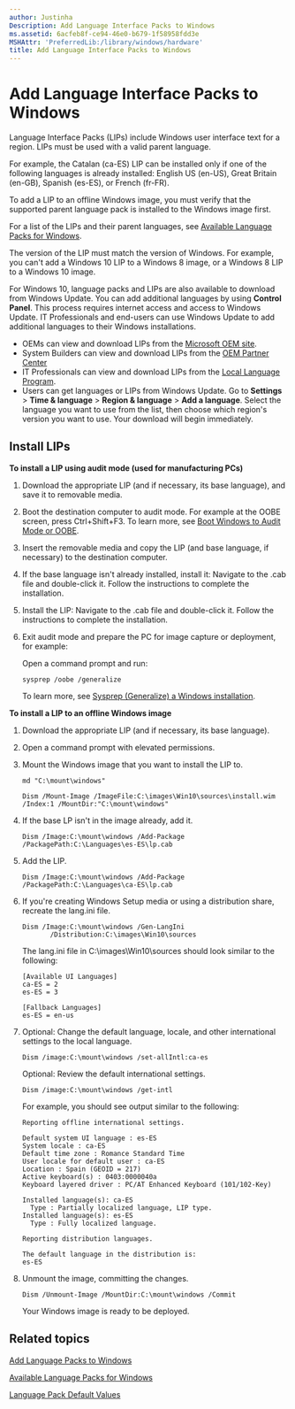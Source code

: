 ```yaml
---
author: Justinha
Description: Add Language Interface Packs to Windows
ms.assetid: 6acfeb8f-ce94-46e0-b679-1f58958fdd3e
MSHAttr: 'PreferredLib:/library/windows/hardware'
title: Add Language Interface Packs to Windows
---
```


# Add Language Interface Packs to Windows


Language Interface Packs (LIPs) include Windows user interface text for a region. LIPs must be used with a valid parent language.

For example, the Catalan (ca-ES) LIP can be installed only if one of the following languages is already installed: English US (en-US), Great Britain (en-GB), Spanish (es-ES), or French (fr-FR).

To add a LIP to an offline Windows image, you must verify that the supported parent language pack is installed to the Windows image first.

For a list of the LIPs and their parent languages, see [Available Language Packs for Windows](available-language-packs-for-windows.md).

The version of the LIP must match the version of Windows. For example, you can't add a Windows 10 LIP to a Windows 8 image, or a Windows 8 LIP to a Windows 10 image.

For Windows 10, language packs and LIPs are also available to download from Windows Update. You can add additional languages by using **Control Panel**. This process requires internet access and access to Windows Update. IT Professionals and end-users can use Windows Update to add additional languages to their Windows installations.

-   OEMs can view and download LIPs from the [Microsoft OEM site](http://go.microsoft.com/fwlink/?LinkId=131359).
-   System Builders can view and download LIPs from the [OEM Partner Center](http://go.microsoft.com/fwlink/?LinkId=131358)
-   IT Professionals can view and download LIPs from the [Local Language Program](http://go.microsoft.com/fwlink/?LinkId=262343).
-   Users can get languages or LIPs from Windows Update. Go to **Settings** &gt; **Time & language** &gt; **Region & language** &gt; **Add a language**. Select the language you want to use from the list, then choose which region's version you want to use. Your download will begin immediately.

## <span id="Install_LIPs"></span><span id="install_lips"></span><span id="INSTALL_LIPS"></span>Install LIPs


**To install a LIP using audit mode (used for manufacturing PCs)**

1.  Download the appropriate LIP (and if necessary, its base language), and save it to removable media.
2.  Boot the destination computer to audit mode. For example at the OOBE screen, press Ctrl+Shift+F3. To learn more, see [Boot Windows to Audit Mode or OOBE](boot-windows-to-audit-mode-or-oobe.md).
3.  Insert the removable media and copy the LIP (and base language, if necessary) to the destination computer.
4.  If the base language isn't already installed, install it: Navigate to the .cab file and double-click it. Follow the instructions to complete the installation.
5.  Install the LIP: Navigate to the .cab file and double-click it. Follow the instructions to complete the installation.
6.  Exit audit mode and prepare the PC for image capture or deployment, for example:

    Open a command prompt and run: 
    
    ``` syntax
    sysprep /oobe /generalize
    ``` 
    
    To learn more, see [Sysprep (Generalize) a Windows installation](sysprep--generalize--a-windows-installation.md).

**To install a LIP to an offline Windows image**

1.  Download the appropriate LIP (and if necessary, its base language).
2.  Open a command prompt with elevated permissions.
3.  Mount the Windows image that you want to install the LIP to.

    ``` syntax
    md "C:\mount\windows"

    Dism /Mount-Image /ImageFile:C:\images\Win10\sources\install.wim /Index:1 /MountDir:"C:\mount\windows"
    ```

4.  If the base LP isn't in the image already, add it.

    ``` syntax
    Dism /Image:C:\mount\windows /Add-Package /PackagePath:C:\Languages\es-ES\lp.cab
    ```

5.  Add the LIP.

    ``` syntax
    Dism /Image:C:\mount\windows /Add-Package /PackagePath:C:\Languages\ca-ES\lp.cab
    ```

6.  If you're creating Windows Setup media or using a distribution share, recreate the lang.ini file.

    ``` syntax
    Dism /Image:C:\mount\windows /Gen-LangIni 
           /Distribution:C:\images\Win10\sources
    ```

    The lang.ini file in C:\\images\\Win10\\sources should look similar to the following:

    ``` syntax
    [Available UI Languages]
    ca-ES = 2
    es-ES = 3
     
    [Fallback Languages]
    es-ES = en-us
    ```

7.  Optional: Change the default language, locale, and other international settings to the local language.

    ``` syntax
    Dism /image:C:\mount\windows /set-allIntl:ca-es
    ```

    Optional: Review the default international settings.

    ``` syntax
    Dism /image:C:\mount\windows /get-intl
    ```

    For example, you should see output similar to the following:

    ``` syntax
    Reporting offline international settings.
     
    Default system UI language : es-ES
    System locale : ca-ES
    Default time zone : Romance Standard Time
    User locale for default user : ca-ES
    Location : Spain (GEOID = 217)
    Active keyboard(s) : 0403:0000040a
    Keyboard layered driver : PC/AT Enhanced Keyboard (101/102-Key)
     
    Installed language(s): ca-ES
      Type : Partially localized language, LIP type.
    Installed language(s): es-ES
      Type : Fully localized language.
     
    Reporting distribution languages.
     
    The default language in the distribution is:
    es-ES
    ```

8.  Unmount the image, committing the changes.

    ``` syntax
    Dism /Unmount-Image /MountDir:C:\mount\windows /Commit
    ```

    Your Windows image is ready to be deployed.

## <span id="related_topics"></span>Related topics


[Add Language Packs to Windows](add-language-packs-to-windows.md)

[Available Language Packs for Windows](available-language-packs-for-windows.md)

[Language Pack Default Values](http://go.microsoft.com/fwlink/?LinkId=206622)

 

 






